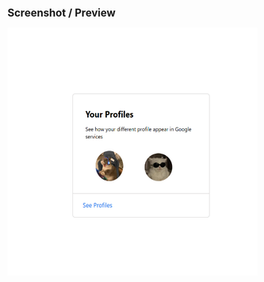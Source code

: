## Screenshot / Preview

<img src="assignment-2.png" alt="Box Model Preview" width="700" height="500"/>

